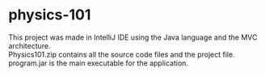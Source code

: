 # physics-101

This project was made in IntelliJ IDE using the Java language and the MVC architecture.<br/>
Physics101.zip contains all the source code files and the project file.<br/>
program.jar is the main executable for the application.<br/>
